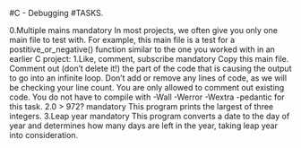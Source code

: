 #C - Debugging
#TASKS.

0.Multiple mains mandatory In most projects, we often give you only one main file to test with. For example, this main file is a test for a postitive_or_negative() function similar to the one you worked with in an earlier C project:
1.Like, comment, subscribe mandatory Copy this main file. Comment out (don’t delete it!) the part of the code that is causing the output to go into an infinite loop.
Don’t add or remove any lines of code, as we will be checking your line count. You are only allowed to comment out existing code. You do not have to compile with -Wall -Werror -Wextra -pedantic for this task.
2.0 > 972? mandatory This program prints the largest of three integers.
3.Leap year mandatory This program converts a date to the day of year and determines how many days are left in the year, taking leap year into consideration.
